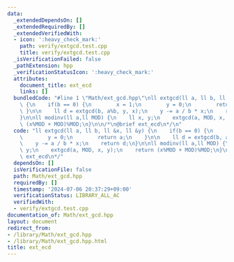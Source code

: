 ```yaml
---
data:
  _extendedDependsOn: []
  _extendedRequiredBy: []
  _extendedVerifiedWith:
  - icon: ':heavy_check_mark:'
    path: verify/extgcd.test.cpp
    title: verify/extgcd.test.cpp
  _isVerificationFailed: false
  _pathExtension: hpp
  _verificationStatusIcon: ':heavy_check_mark:'
  attributes:
    document_title: ext_ecd
    links: []
  bundledCode: "#line 1 \"Math/ext_gcd.hpp\"\nll extgcd(ll a, ll b, ll &x, ll &y)\
    \ {\n    if(b == 0) {\n        x = 1;\n        y = 0;\n        return a;\n   \
    \ }\n\n    ll d = extgcd(b, a%b, y, x);\n    y -= a / b * x;\n    return d;\n\
    }\n\nll modinv(ll a,ll MOD) {\n    ll x, y;\n    extgcd(a, MOD, x, y);\n    return\
    \ (x%MOD + MOD)%MOD;\n}\n\n/*\n@brief ext_ecd\n*/\n"
  code: "ll extgcd(ll a, ll b, ll &x, ll &y) {\n    if(b == 0) {\n        x = 1;\n\
    \        y = 0;\n        return a;\n    }\n\n    ll d = extgcd(b, a%b, y, x);\n\
    \    y -= a / b * x;\n    return d;\n}\n\nll modinv(ll a,ll MOD) {\n    ll x,\
    \ y;\n    extgcd(a, MOD, x, y);\n    return (x%MOD + MOD)%MOD;\n}\n\n/*\n@brief\
    \ ext_ecd\n*/"
  dependsOn: []
  isVerificationFile: false
  path: Math/ext_gcd.hpp
  requiredBy: []
  timestamp: '2024-07-06 20:37:29+09:00'
  verificationStatus: LIBRARY_ALL_AC
  verifiedWith:
  - verify/extgcd.test.cpp
documentation_of: Math/ext_gcd.hpp
layout: document
redirect_from:
- /library/Math/ext_gcd.hpp
- /library/Math/ext_gcd.hpp.html
title: ext_ecd
---
```

